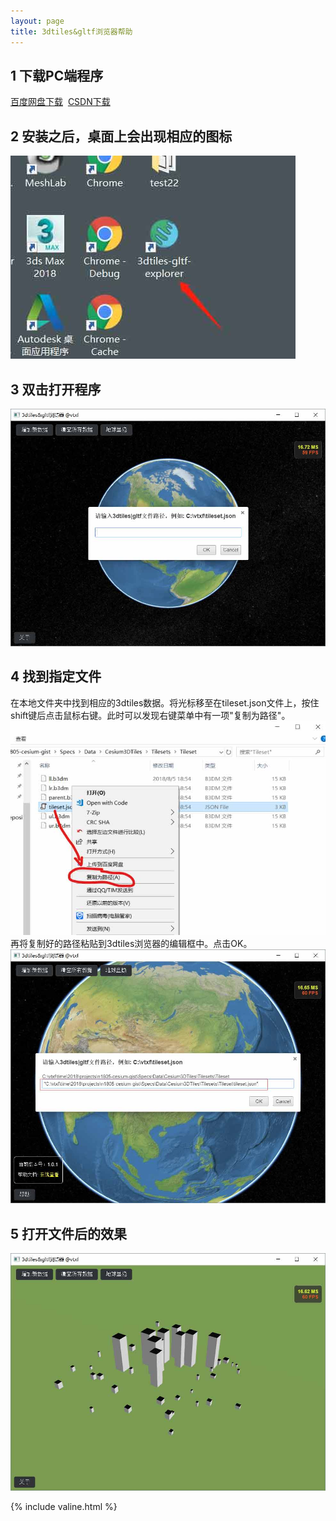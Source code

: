 ```yaml
---
layout: page
title: 3dtiles&gltf浏览器帮助
---
```


## 1 下载PC端程序
<a target="blank" href="https://pan.baidu.com/s/1Uat3DtH9cf79K4bLZGiZAA">百度网盘下载</a>&nbsp;
<a target="blank" href="https://download.csdn.net/download/xiaofeii/10585026">CSDN下载</a>  

## 2 安装之后，桌面上会出现相应的图标
![](images/20180805191139.jpg)

## 3 双击打开程序
![](images/20180805190808.jpg)

## 4 找到指定文件
在本地文件夹中找到相应的3dtiles数据。将光标移至在tileset.json文件上，按住shift键后点击鼠标右键。此时可以发现右键菜单中有一项"复制为路径"。 
![](images/1808051907.jpg)
再将复制好的路径粘贴到3dtiles浏览器的编辑框中。点击OK。  
![](images/20180805203907.jpg)

## 5 打开文件后的效果
![](images/20180805191028.jpg)

{% include valine.html %}